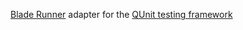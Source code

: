 [Blade Runner](https://github.com/javan/blade_runner) adapter for the [QUnit testing framework](https://qunitjs.com/)
